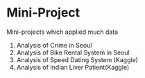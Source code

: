 # Mini-Project
Mini-projects which applied much data


1. Analysis of Crime in Seoul
2. Analysis of Bike Rental System  in Seoul
3. Analysis of Speed Dating System (Kaggle)
4. Analysis of Indian Liver Patient(Kaggle)